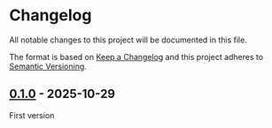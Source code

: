 # Changelog
All notable changes to this project will be documented in this file.

The format is based on [Keep a Changelog](https://keepachangelog.com/)
and this project adheres to [Semantic Versioning](https://semver.org/).

## [0.1.0] - 2025-10-29
First version

[0.1.0]: https://github.com/betagouv/Resultats-Elections-FPT/releases/tag/v0.1.0
